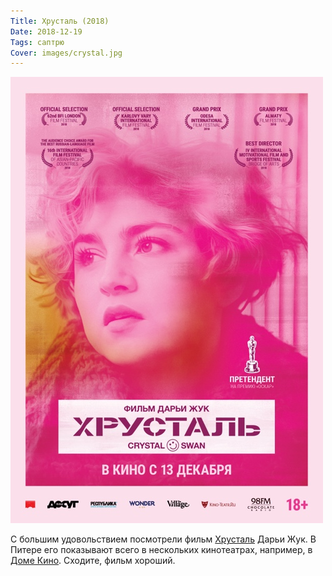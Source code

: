 ```yaml
---
Title: Хрусталь (2018)
Date: 2018-12-19
Tags: саптрю
Cover: images/crystal.jpg
---
```


![Хрусталь](images/crystal.jpg)

С большим удовольствием посмотрели фильм [Хрусталь](https://www.imdb.com/title/tt6835498/) Дарьи Жук. В Питере его показывают всего в нескольких кинотеатрах, например, в [Доме Кино](https://www.domkino.spb.ru/films/khrustal/). Сходите, фильм хороший.